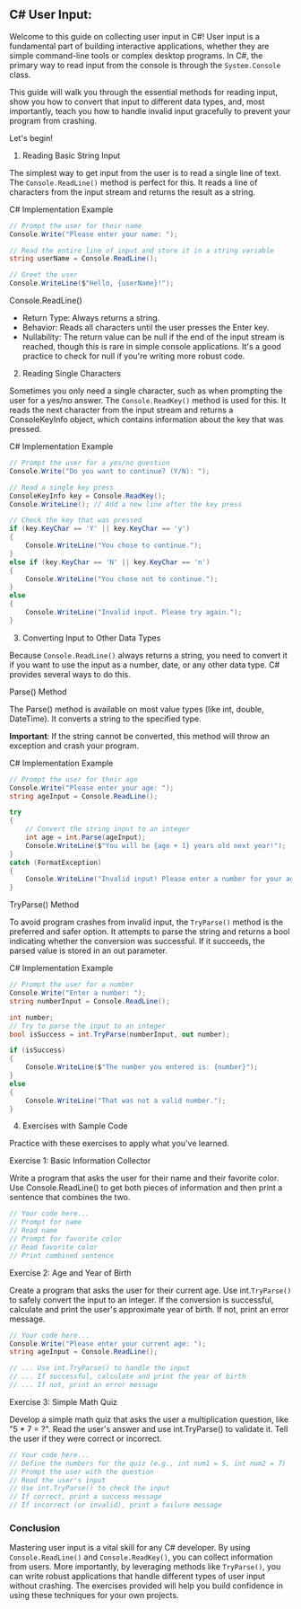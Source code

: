 

## C# User Input:

Welcome to this guide on collecting user input in C#! User input is a fundamental part of building interactive applications, whether they are simple command-line tools or complex desktop programs. In C#, the primary way to read input from the console is through the `System.Console` class.

This guide will walk you through the essential methods for reading input, show you how to convert that input to different data types, and, most importantly, teach you how to handle invalid input gracefully to prevent your program from crashing.

Let's begin!

1. Reading Basic String Input

The simplest way to get input from the user is to read a single line of text. The `Console.ReadLine()` method is perfect for this. It reads a line of characters from the input stream and returns the result as a string.

C# Implementation Example

```C#
// Prompt the user for their name
Console.Write("Please enter your name: ");

// Read the entire line of input and store it in a string variable
string userName = Console.ReadLine();

// Greet the user
Console.WriteLine($"Hello, {userName}!");
```

Console.ReadLine()

* Return Type: Always returns a string.
* Behavior: Reads all characters until the user presses the Enter key.
* Nullability: The return value can be null if the end of the input stream is reached, though this is rare in simple console applications. It's a good practice to check for null if you're writing more robust code.

2. Reading Single Characters

Sometimes you only need a single character, such as when prompting the user for a yes/no answer. The `Console.ReadKey()` method is used for this. It reads the next character from the input stream and returns a ConsoleKeyInfo object, which contains information about the key that was pressed.

C# Implementation Example

```C#
// Prompt the user for a yes/no question
Console.Write("Do you want to continue? (Y/N): ");

// Read a single key press
ConsoleKeyInfo key = Console.ReadKey();
Console.WriteLine(); // Add a new line after the key press

// Check the key that was pressed
if (key.KeyChar == 'Y' || key.KeyChar == 'y')
{
    Console.WriteLine("You chose to continue.");
}
else if (key.KeyChar == 'N' || key.KeyChar == 'n')
{
    Console.WriteLine("You chose not to continue.");
}
else
{
    Console.WriteLine("Invalid input. Please try again.");
}
```

3. Converting Input to Other Data Types

Because `Console.ReadLine()` always returns a string, you need to convert it if you want to use the input as a number, date, or any other data type. C# provides several ways to do this.

Parse() Method

The Parse() method is available on most value types (like int, double, DateTime). It converts a string to the specified type.

**Important**: If the string cannot be converted, this method will throw an exception and crash your program.

C# Implementation Example

```C#
// Prompt the user for their age
Console.Write("Please enter your age: ");
string ageInput = Console.ReadLine();

try
{
    // Convert the string input to an integer
    int age = int.Parse(ageInput);
    Console.WriteLine($"You will be {age + 1} years old next year!");
}
catch (FormatException)
{
    Console.WriteLine("Invalid input! Please enter a number for your age.");
}
```

TryParse() Method

To avoid program crashes from invalid input, the `TryParse()` method is the preferred and safer option. It attempts to parse the string and returns a bool indicating whether the conversion was successful. If it succeeds, the parsed value is stored in an out parameter.

C# Implementation Example

```C#
// Prompt the user for a number
Console.Write("Enter a number: ");
string numberInput = Console.ReadLine();

int number;
// Try to parse the input to an integer
bool isSuccess = int.TryParse(numberInput, out number);

if (isSuccess)
{
    Console.WriteLine($"The number you entered is: {number}");
}
else
{
    Console.WriteLine("That was not a valid number.");
}
```

4. Exercises with Sample Code

Practice with these exercises to apply what you've learned.

Exercise 1: Basic Information Collector

Write a program that asks the user for their name and their favorite color. Use Console.ReadLine() to get both pieces of information and then print a sentence that combines the two.

```C#
// Your code here...
// Prompt for name
// Read name
// Prompt for favorite color
// Read favorite color
// Print combined sentence
```

Exercise 2: Age and Year of Birth

Create a program that asks the user for their current age. Use int.`TryParse()` to safely convert the input to an integer. If the conversion is successful, calculate and print the user's approximate year of birth. If not, print an error message.

```C#
// Your code here...
Console.Write("Please enter your current age: ");
string ageInput = Console.ReadLine();

// ... Use int.TryParse() to handle the input
// ... If successful, calculate and print the year of birth
// ... If not, print an error message
```

Exercise 3: Simple Math Quiz

Develop a simple math quiz that asks the user a multiplication question, like "5 * 7 = ?". Read the user's answer and use int.TryParse() to validate it. Tell the user if they were correct or incorrect.

```C#
// Your code here...
// Define the numbers for the quiz (e.g., int num1 = 5, int num2 = 7)
// Prompt the user with the question
// Read the user's input
// Use int.TryParse() to check the input
// If correct, print a success message
// If incorrect (or invalid), print a failure message
```
### Conclusion

Mastering user input is a vital skill for any C# developer. By using `Console.ReadLine()` and `Console.ReadKey()`, you can collect information from users. More importantly, by leveraging methods like `TryParse()`, you can write robust applications that handle different types of user input without crashing. The exercises provided will help you build confidence in using these techniques for your own projects.